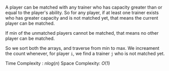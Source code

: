 A player can be matched with any trainer who has capacity greater than or equal to the player's ability.
So for any player, if at least one trainer exists who has greater capacity and is not matched yet, that means the current player can be matched.

If min of the unmatched players cannot be matched, that means no other player can be matched.

So we sort both the arrays, and traverse from min to max. We increament the count whenever, for player `i`, we find a trainer `j` who is not matched yet.

Time Complexity : $nlog(n)$
Space Complexity: $O(1)$
